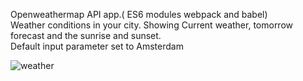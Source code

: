 Openweathermap API app.( ES6 modules webpack and babel)<br>
Weather conditions in your city. Showing Current weather, tomorrow forecast and the sunrise and sunset.<br>
Default input parameter set to Amsterdam

![weather](https://user-images.githubusercontent.com/38325801/89642205-a5c33200-d8b3-11ea-8b30-db190c583400.png)


